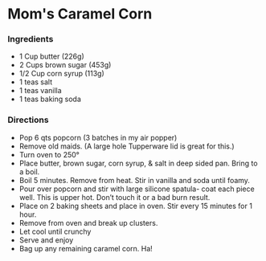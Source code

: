 # Mom's Caramel Corn

### Ingredients
- 1 Cup butter (226g)
- 2 Cups brown sugar (453g)
- 1/2 Cup corn syrup (113g)
- 1 teas salt
- 1 teas vanilla
- 1 teas baking soda

### Directions

- Pop 6 qts popcorn (3 batches in my air popper)
- Remove old maids. (A large hole Tupperware lid is great for this.)
- Turn oven to 250°
- Place butter, brown sugar, corn syrup, & salt in deep sided pan. Bring to a boil.
- Boil 5 minutes. Remove from heat. Stir in vanilla and soda until foamy.
- Pour over popcorn and stir with large silicone spatula-  coat each piece well. This is upper hot. Don’t touch it or a bad burn result.
- Place on 2 baking sheets and place in oven. Stir every 15 minutes for 1 hour.
- Remove from oven and break up clusters.
- Let cool until crunchy
- Serve and enjoy
- Bag up any remaining caramel corn. Ha!
